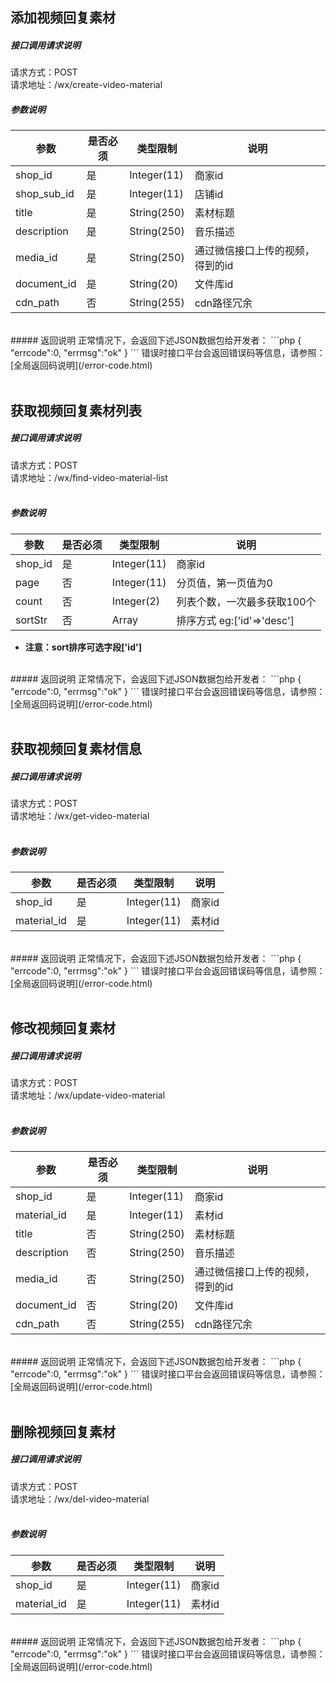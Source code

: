 
## __添加视频回复素材__
##### 接口调用请求说明
请求方式：POST
<br  />
请求地址：/wx/create-video-material
<br  />
##### 参数说明
| 参数 | 是否必须 | 类型限制 | 说明 |
| -- | -- | -- | -- |
| shop_id | 是 | Integer(11) | 商家id |
| shop_sub_id | 是 | Integer(11) | 店铺id |
| title | 是 | String(250) | 素材标题 |
| description | 是 | String(250) | 音乐描述 |
| media_id | 是 | String(250) | 通过微信接口上传的视频，得到的id |
| document_id | 是 | String(20) | 文件库id |
| cdn_path | 否 | String(255) |cdn路径冗余 |
<br  />
##### 返回说明
正常情况下，会返回下述JSON数据包给开发者：
```php
{
    "errcode":0,
    "errmsg":"ok"
}
```
错误时接口平台会返回错误码等信息，请参照：
[全局返回码说明](/error-code.html)
<br  /><br  />


## __获取视频回复素材列表__
##### 接口调用请求说明
请求方式：POST
<br  />
请求地址：/wx/find-video-material-list
<br  /><br  />
##### 参数说明
| 参数 | 是否必须 | 类型限制 | 说明 |
| -- | -- | -- | -- |
| shop_id | 是 | Integer(11) | 商家id |
| page | 否 | Integer(11) | 分页值，第一页值为0 |
| count | 否 | Integer(2) | 列表个数，一次最多获取100个 |
| sortStr | 否 | Array | 排序方式 eg:['id'=>'desc'] |
* **注意：sort排序可选字段['id']**

<br  />
##### 返回说明
正常情况下，会返回下述JSON数据包给开发者：
```php
{
    "errcode":0,
    "errmsg":"ok"
}
```
错误时接口平台会返回错误码等信息，请参照：
[全局返回码说明](/error-code.html)
<br  /><br  />


## __获取视频回复素材信息__
##### 接口调用请求说明
请求方式：POST
<br  />
请求地址：/wx/get-video-material
<br  /><br  />
##### 参数说明
| 参数 | 是否必须 | 类型限制 | 说明 |
| -- | -- | -- | -- |
| shop_id | 是 | Integer(11) | 商家id |
| material_id | 是 | Integer(11) | 素材id |
<br  />
##### 返回说明
正常情况下，会返回下述JSON数据包给开发者：
```php
{
    "errcode":0,
    "errmsg":"ok"
}
```
错误时接口平台会返回错误码等信息，请参照：
[全局返回码说明](/error-code.html)
<br  /><br  />


## __修改视频回复素材__
##### 接口调用请求说明
请求方式：POST
<br  />
请求地址：/wx/update-video-material
<br  /><br  />
##### 参数说明
| 参数 | 是否必须 | 类型限制 | 说明 |
| -- | -- | -- | -- |
| shop_id | 是 | Integer(11) | 商家id |
| material_id | 是 | Integer(11) | 素材id |
| title | 否 | String(250) | 素材标题 |
| description | 否 | String(250) | 音乐描述 |
| media_id | 否 | String(250) | 通过微信接口上传的视频，得到的id |
| document_id | 否 | String(20) | 文件库id |
| cdn_path | 否 | String(255) |cdn路径冗余 |
<br  />
##### 返回说明
正常情况下，会返回下述JSON数据包给开发者：
```php
{
    "errcode":0,
    "errmsg":"ok"
}
```
错误时接口平台会返回错误码等信息，请参照：
[全局返回码说明](/error-code.html)
<br  /><br  />


## __删除视频回复素材__
##### 接口调用请求说明
请求方式：POST
<br  />
请求地址：/wx/del-video-material
<br  /><br  />
##### 参数说明
| 参数 | 是否必须 | 类型限制 | 说明 |
| -- | -- | -- | -- |
| shop_id | 是 | Integer(11) | 商家id |
| material_id | 是 | Integer(11) | 素材id |
<br  />
##### 返回说明
正常情况下，会返回下述JSON数据包给开发者：
```php
{
    "errcode":0,
    "errmsg":"ok"
}
```
错误时接口平台会返回错误码等信息，请参照：
[全局返回码说明](/error-code.html)
<br  /><br  />


